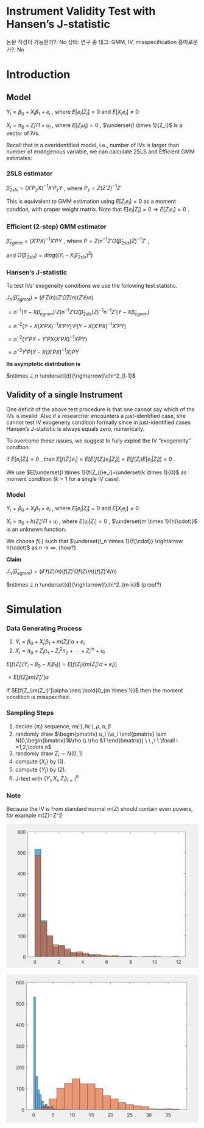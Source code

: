 # Instrument Validity Test with Hansen’s J-statistic

논문 작성이 가능한가?: No
상태: 연구 중
태그: GMM, IV, misspecification
흥미로운가?: No

# Introduction

## Model

$Y_i=\beta_0+X_i\beta_1+e_i$ , where $E[e_i|Z_i]=0$ and $E[X_ie_i]\neq0$

$X_i=\pi_0+Z_i'\Pi+u_i$ , where $E[Z_iu_i]=0$ ,  $\underset{l \times 1}{Z_i}$ is a vector of IVs.

Recall that in a overidentified model, i.e., number of IVs is larger than number of endogenous variable, we can calculate 2SLS and Efficient GMM estimates:

### 2SLS estimator

$\hat{\beta}_{2sls}=(X'P_zX)^{-1}X'P_zY$ , where $P_z=Z(Z'Z)^{-1}Z'$

This is equivalent to GMM estimation using $E[Z_ie_i]=0$ as a moment condtion, with proper weight matrix. Note that $E[e_i|Z_i]=0 \Rightarrow E[Z_ie_i]=0$ .

### Efficient (2-step) GMM estimator

$\hat{\beta}_{egmm}=(X'PX)^{-1}X'PY$ , where $P=Z(n^{-1}Z'\hat\Omega(\hat{\beta}_{2sls}) Z)^{-1}Z'$ ,

and $\hat\Omega(\hat{\beta}_{2sls})=diag((Y_i-X_i\hat{\beta}_{2sls})^2)$

### Hansen’s J-statistic

To test IVs’ exogeneity conditions we use the following test statistic.

$J_n(\hat{\beta}_{egmm})=(\hat{e}'Z/n)(Z'\hat{\Omega}Z/n)(Z'\hat{e}/n)$

$=n^{-1}(Y-X\hat{\beta}_{egmm})'Z(n^{-1}Z'\hat\Omega(\hat{\beta}_{2sls}) Z)^{-1}n^{-1}Z'(Y-X\hat{\beta}_{egmm})$

$=n^{-2}(Y-X(X'PX)^{-1}X'PY)'P(Y-X(X'PX)^{-1}X'PY)$

$=n^{-2}(Y'PY-Y'PX(X'PX)^{-1}XPY)$

$=n^{-2}Y'P(Y-X(X'PX)^{-1}X)PY$

**Its asymptotic distribution is**

$n\times J_n \underset{d}{\rightarrow}\chi^2_{l-1}$

## Validity of a single Instrument

One deficit of the above test procedure is that one cannot say which of the IVs is invalid. Also if a researcher encounters a just-identified case, she cannot test IV exogeneity condition formally since in just-identified cases Hansen’s J-statistic is always equals zero, numerically.

To overcome these issues, we suggest to fully exploit the IV “exogeneity” condtion:

if $E[e_i|Z_i]=0$ , then $E[f(Z_i)e_i]=E[E[f(Z_i)e_i|Z_i]]=E[f(Z_i)E[e_i|Z_i]]=0$ .

We use $E[\underset{l \times 1}{f(Z_i)}e_i]=\underset{k \times 1}{0}$ as moment condition ($k=1$ for a single IV case).

### Model

$Y_i=\beta_0+X_i\beta_1+e_i$ , where $E[e_i|Z_i]=0$ and $E[X_ie_i]\neq0$

$X_i=\pi_0+h(Z_i)'\Pi+u_i$ , where $E[u_i|Z_i]=0$ ,  $\underset{m \times 1}{h(\cdot)}$ is an unknown function.

We choose $f(\cdot)$ such that $\underset{l_n \times 1}{f(\cdot)} \rightarrow h(\cdot)$ as $n \rightarrow \infty$. (how?)

**Claim**

$J_n(\hat{\beta}_{egmm})=(\hat{e}'f(Z)/n)(f(Z)'\hat{\Omega}f(Z)/n)(f(Z)'\hat{e}/n)$

$n\times J_n \underset{d}{\rightarrow}\chi^2_{m-k}$ (proof?)

# Simulation

### Data Generating Process

1. $Y_i=\beta_0+X_i'\beta_1+m(Z_i)'\alpha+e_i$
2. $X_i=\pi_0+Z_i\pi_1+Z_i^2\pi_2+\cdots+Z_i^m+u_i$

$E[f(Z_i)(Y_i-\beta_0-X_i\beta_1)]=E[f(Z_i)(m(Z_i)'\alpha+e_i)]$

$=E[f(Z_i)m(Z_i)']\alpha$

If $E[f(Z_i)m(Z_i)']\alpha \neq \bold{0_{m \times 1}}$ then the moment condition is misspecified.

### Sampling Steps

1. decide $\{\pi_i\}$ sequence, $m(\cdot), h(\cdot),\rho ,\alpha,\beta$
2. randomly draw $\begin{pmatrix}
u_i \\e_i
\end{pmatrix} \sim N(0,\begin{bmatrix}1&\rho \\ \rho &1 \end{bmatrix}) \ \ ,\ \ \forall i =1,2,\cdots n$
3. randomly draw $Z_i \sim N(0,1)$
4. compute $\{X_i\}$ by (1).
5. compute $\{Y_i\}$ by (2).
6. J-test with $\{Y_i,X_i,Z_i\}_{i=1}^n$

### Note

Because the IV is from standard normal m(Z) should contain even powers, for example m(Z)=Z^2

![Untitled](Untitled.png)

![Untitled](Untitled%201.png)
